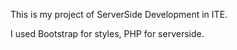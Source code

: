 This is my project of ServerSide Development in ITE.

I used Bootstrap for styles, PHP for serverside.
